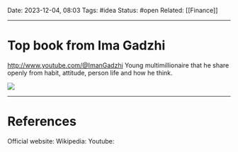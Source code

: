 Date: 2023-12-04, 08:03
Tags: #idea
Status: #open
Related: [[Finance]]

---
# Top book from Ima Gadzhi

http://www.youtube.com/@ImanGadzhi
Young multimillionaire that he share openly from habit, attitude, person life and how he think.

![](https://www.youtube.com/watch?v=ST6UteJtjz0)

---
# References
Official website:
Wikipedia:
Youtube: